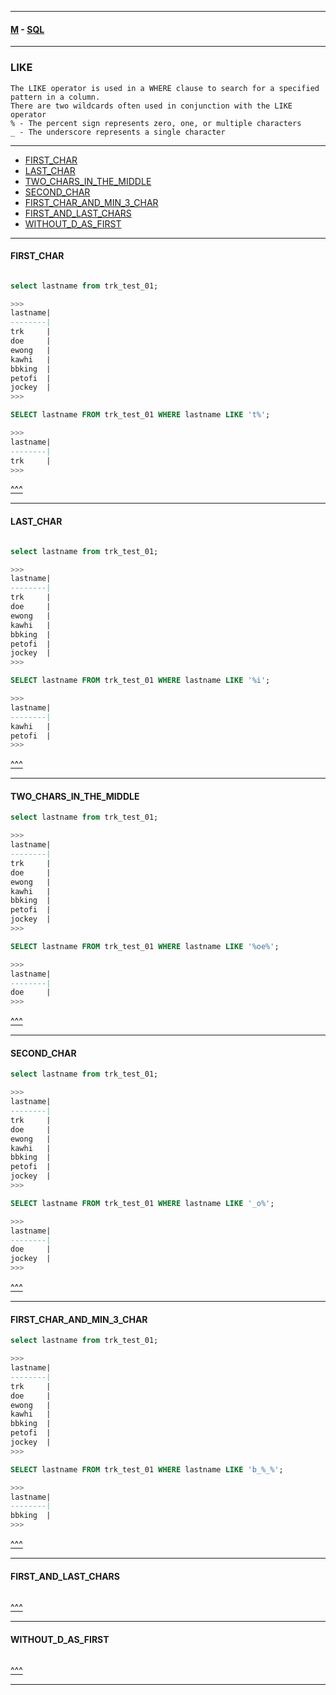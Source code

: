 
---

#### [M](https://github.com/ttltrk/TTT/blob/master/menu.md) - [SQL](https://github.com/ttltrk/TTT/blob/master/SQL/SQL.md)

---

### LIKE

```
The LIKE operator is used in a WHERE clause to search for a specified pattern in a column.
There are two wildcards often used in conjunction with the LIKE operator
% - The percent sign represents zero, one, or multiple characters
_ - The underscore represents a single character
```

---

* [FIRST_CHAR](#FIRST_CHAR)
* [LAST_CHAR](#LAST_CHAR)
* [TWO_CHARS_IN_THE_MIDDLE](#TWO_CHARS_IN_THE_MIDDLE)
* [SECOND_CHAR](#SECOND_CHAR)
* [FIRST_CHAR_AND_MIN_3_CHAR](#FIRST_CHAR_AND_MIN_3_CHAR)
* [FIRST_AND_LAST_CHARS](#FIRST_AND_LAST_CHARS)
* [WITHOUT_D_AS_FIRST](#WITHOUT_D_AS_FIRST)

---

#### FIRST_CHAR

```sql

select lastname from trk_test_01;

>>>
lastname|
--------|
trk     |
doe     |
ewong   |
kawhi   |
bbking  |
petofi  |
jockey  |
>>>

SELECT lastname FROM trk_test_01 WHERE lastname LIKE 't%';

>>>
lastname|
--------|
trk     |
>>>
```

[^^^](#LIKE)

---

#### LAST_CHAR

```sql

select lastname from trk_test_01;

>>>
lastname|
--------|
trk     |
doe     |
ewong   |
kawhi   |
bbking  |
petofi  |
jockey  |
>>>

SELECT lastname FROM trk_test_01 WHERE lastname LIKE '%i';

>>>
lastname|
--------|
kawhi   |
petofi  |
>>>
```

[^^^](#LIKE)

---

#### TWO_CHARS_IN_THE_MIDDLE

```sql
select lastname from trk_test_01;

>>>
lastname|
--------|
trk     |
doe     |
ewong   |
kawhi   |
bbking  |
petofi  |
jockey  |
>>>

SELECT lastname FROM trk_test_01 WHERE lastname LIKE '%oe%';

>>>
lastname|
--------|
doe     |
>>>
```

[^^^](#LIKE)

---

#### SECOND_CHAR

```sql
select lastname from trk_test_01;

>>>
lastname|
--------|
trk     |
doe     |
ewong   |
kawhi   |
bbking  |
petofi  |
jockey  |
>>>

SELECT lastname FROM trk_test_01 WHERE lastname LIKE '_o%';

>>>
lastname|
--------|
doe     |
jockey  |
>>>
```

[^^^](#LIKE)

---

#### FIRST_CHAR_AND_MIN_3_CHAR

```sql
select lastname from trk_test_01;

>>>
lastname|
--------|
trk     |
doe     |
ewong   |
kawhi   |
bbking  |
petofi  |
jockey  |
>>>

SELECT lastname FROM trk_test_01 WHERE lastname LIKE 'b_%_%';

>>>
lastname|
--------|
bbking  |
>>>
```

[^^^](#LIKE)

---

#### FIRST_AND_LAST_CHARS

```sql

```

[^^^](#LIKE)

---

#### WITHOUT_D_AS_FIRST

```sql

```

[^^^](#LIKE)

---
